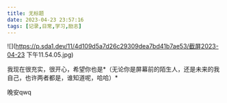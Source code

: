 ```yaml
---
title: 无标题
date: 2023-04-23 23:57:16
tags: [记录,日常,学习,励志]
---
```


![](https://p.sda1.dev/11/4d109d5a7d26c29309dea7bd41b7ae53/截屏2023-04-23 下午11.54.05.jpg)

我现在很充实，很开心，希望你也是*（无论你是屏幕前的陌生人，还是未来的我自己，也许两者都是，谁知道呢，哈哈）*

晚安qwq
